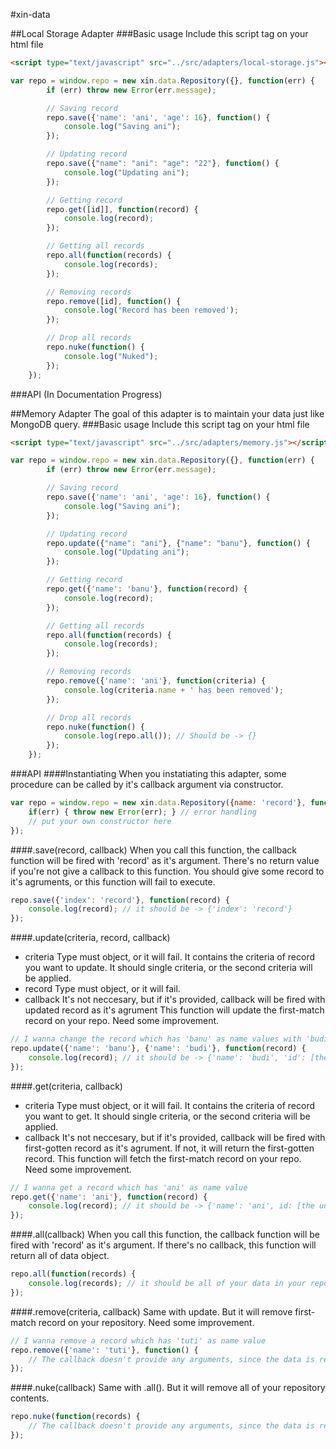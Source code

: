 #xin-data

##Local Storage Adapter
###Basic usage
Include this script tag on your html file
```html
<script type="text/javascript" src="../src/adapters/local-storage.js"></script>
```
```javascript
var repo = window.repo = new xin.data.Repository({}, function(err) {
        if (err) throw new Error(err.message);

        // Saving record
        repo.save({'name': 'ani', 'age': 16}, function() {
            console.log("Saving ani");
        });

        // Updating record
        repo.save({"name": "ani": "age": "22"}, function() {
            console.log("Updating ani");
        });

        // Getting record
        repo.get([id]], function(record) {
            console.log(record);
        });

        // Getting all records
        repo.all(function(records) {
            console.log(records);
        });

        // Removing records
        repo.remove([id], function() {
            console.log('Record has been removed');
        });

        // Drop all records
        repo.nuke(function() {
            console.log("Nuked");
        });
    });
```
###API
(In Documentation Progress)

##Memory Adapter
The goal of this adapter is to maintain your data just like MongoDB query.
###Basic usage
Include this script tag on your html file
```html
<script type="text/javascript" src="../src/adapters/memory.js"></script>
```
```javascript
var repo = window.repo = new xin.data.Repository({}, function(err) {
        if (err) throw new Error(err.message);

        // Saving record
        repo.save({'name': 'ani', 'age': 16}, function() {
            console.log("Saving ani");
        });

        // Updating record
        repo.update({"name": "ani"}, {"name": "banu"}, function() {
            console.log("Updating ani");
        });

        // Getting record
        repo.get({'name': 'banu'}, function(record) {
            console.log(record);
        });

        // Getting all records
        repo.all(function(records) {
            console.log(records);
        });

        // Removing records
        repo.remove({'name': 'ani'}, function(criteria) {
            console.log(criteria.name + ' has been removed');
        });

        // Drop all records
        repo.nuke(function() {
            console.log(repo.all()); // Should be -> {}
        });
    });
```
###API
####Instantiating
When you instatiating this adapter, some procedure can be called by it's callback argument via constructor.
```javascript
var repo = window.repo = new xin.data.Repository({name: 'record'}, function(err) {
    if(err) { throw new Error(err); } // error handling
    // put your own constructor here
});
```
####.save(record, callback)
When you call this function, the callback function will be fired with 'record' as it's argument. There's no return value if you're not give a callback to this function. You should give some record to it's agruments, or this function will fail to execute.
```javascript
repo.save({'index': 'record'}, function(record) {
    console.log(record); // it should be -> {'index': 'record'}
});
```
####.update(criteria, record, callback)
- criteria
    Type must object, or it will fail. It contains the criteria of record you want to update. It should single criteria, or the second criteria will be applied.
- record
    Type must object, or it will fail.
- callback
    It's not neccesary, but if it's provided, callback will be fired with updated record as it's agrument
This function will update the first-match record on your repo. Need some improvement.
```javascript
// I wanna change the record which has 'banu' as name values with 'budi'
repo.update({'name': 'banu'}, {'name': 'budi'}, function(record) {
    console.log(record); // it should be -> {'name': 'budi', 'id': [the uuid]}
});
```

####.get(criteria, callback)
- criteria
    Type must object, or it will fail. It contains the criteria of record you want to get. It should single criteria, or the second criteria will be applied.
- callback
    It's not neccesary, but if it's provided, callback will be fired with first-gotten record as it's agrument. If not, it will return the first-gotten record.
This function will fetch the first-match record on your repo. Need some improvement.
```javascript
// I wanna get a record which has 'ani' as name value
repo.get({'name': 'ani'}, function(record) {
    console.log(record); // it should be -> {'name': 'ani', id: [the uuid]}
});
```

####.all(callback)
When you call this function, the callback function will be fired with 'record' as it's argument. If there's no callback, this function will return all of data object.
```javascript
repo.all(function(records) {
    console.log(records); // it should be all of your data in your repository
});
```

####.remove(criteria, callback)
Same with update. But it will remove first-match record on your repository. Need some improvement.
```javascript
// I wanna remove a record which has 'tuti' as name value
repo.remove({'name': 'tuti'}, function() {
    // The callback doesn't provide any arguments, since the data is removed on your repository
});
```
####.nuke(callback)
Same with .all(). But it will remove all of your repository contents.
```javascript
repo.nuke(function(records) {
    // The callback doesn't provide any arguments, since the data is removed on your repository
});
```
